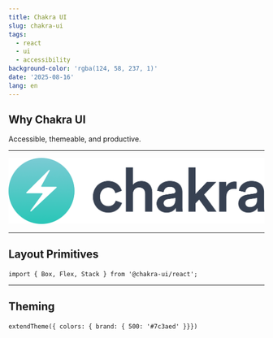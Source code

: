 ```yaml
---
title: Chakra UI
slug: chakra-ui
tags:
  - react
  - ui
  - accessibility
background-color: 'rgba(124, 58, 237, 1)'
date: '2025-08-16'
lang: en
---
```


## Why Chakra UI

Accessible, themeable, and productive.

---

![Chakra UI](https://raw.githubusercontent.com/chakra-ui/chakra-ui/main/logo/logo-colored@2x.png)

---

## Layout Primitives

```tsx
import { Box, Flex, Stack } from '@chakra-ui/react';
```

---

## Theming

```tsx
extendTheme({ colors: { brand: { 500: '#7c3aed' }}})
```